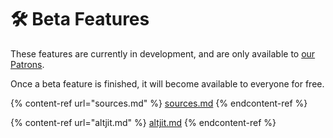 # 🛠 Beta Features

These features are currently in development, and are only available to [our Patrons](https://patreon.com/rileyshane).

Once a beta feature is finished, it will become available to everyone for free.

{% content-ref url="sources.md" %}
[sources.md](sources.md)
{% endcontent-ref %}

{% content-ref url="altjit.md" %}
[altjit.md](altjit.md)
{% endcontent-ref %}
